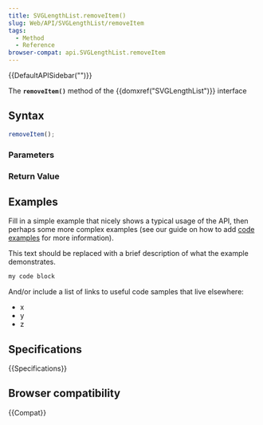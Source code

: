 ```yaml
---
title: SVGLengthList.removeItem()
slug: Web/API/SVGLengthList/removeItem
tags:
  - Method
  - Reference
browser-compat: api.SVGLengthList.removeItem
---
```

{{DefaultAPISidebar("")}}

The **`removeItem()`** method of the {{domxref("SVGLengthList")}} interface 

## Syntax

```js
removeItem();
```

### Parameters



### Return Value



## Examples

Fill in a simple example that nicely shows a typical usage of the API, then perhaps some more complex examples (see our guide on how to add [code examples](/en-US/docs/MDN/Contribute/Structures/Code_examples) for more information).

This text should be replaced with a brief description of what the example demonstrates.

```js
my code block
```

And/or include a list of links to useful code samples that live elsewhere:

*   x
*   y
*   z

## Specifications

{{Specifications}}

## Browser compatibility

{{Compat}}

